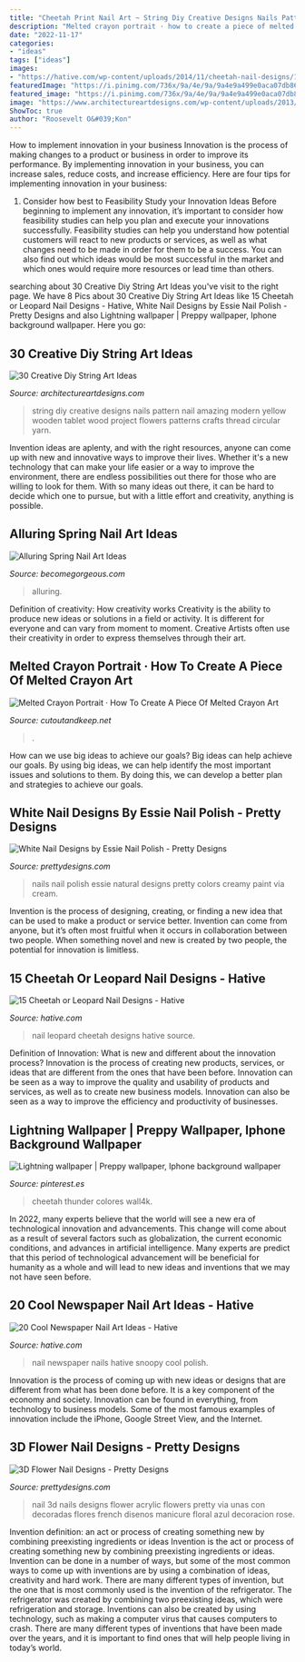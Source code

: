 ```yaml
---
title: "Cheetah Print Nail Art ~ String Diy Creative Designs Nails Pattern Nail Amazing Modern Yellow Wooden Tablet Wood Project Flowers Patterns Crafts Thread Circular Yarn"
description: "Melted crayon portrait · how to create a piece of melted crayon art"
date: "2022-11-17"
categories:
- "ideas"
tags: ["ideas"]
images:
- "https://hative.com/wp-content/uploads/2014/11/cheetah-nail-designs/1-cheetah-leopard-nail-designs.jpg"
featuredImage: "https://i.pinimg.com/736x/9a/4e/9a/9a4e9a499e0aca07db8615a65be091ca.jpg"
featured_image: "https://i.pinimg.com/736x/9a/4e/9a/9a4e9a499e0aca07db8615a65be091ca.jpg"
image: "https://www.architectureartdesigns.com/wp-content/uploads/2013/08/531.jpg"
ShowToc: true
author: "Roosevelt O&#039;Kon"
---
```



How to implement innovation in your business
Innovation is the process of making changes to a product or business in order to improve its performance. By implementing innovation in your business, you can increase sales, reduce costs, and increase efficiency. Here are four tips for implementing innovation in your business:
1. Consider how best to Feasibility Study your Innovation Ideas
Before beginning to implement any innovation, it’s important to consider how feasibility studies can help you plan and execute your innovations successfully. Feasibility studies can help you understand how potential customers will react to new products or services, as well as what changes need to be made in order for them to be a success. You can also find out which ideas would be most successful in the market and which ones would require more resources or lead time than others.


	

		
searching about 30 Creative Diy String Art Ideas you've visit to the right page. We have 8 Pics about 30 Creative Diy String Art Ideas like 15 Cheetah or Leopard Nail Designs - Hative, White Nail Designs by Essie Nail Polish - Pretty Designs and also Lightning wallpaper | Preppy wallpaper, Iphone background wallpaper. Here you go:
		
    
## 30 Creative Diy String Art Ideas

<img loading=lazy src="https://www.architectureartdesigns.com/wp-content/uploads/2013/08/531.jpg" onerror="this.onerror=null;this.src='https://tse2.mm.bing.net/th?id=OIP.J7VkLBoMuEn6p8mLLi1FygHaKQ&amp;pid=15.1';" alt="30 Creative Diy String Art Ideas">

_Source: architectureartdesigns.com_

>string diy creative designs nails pattern nail amazing modern yellow wooden tablet wood project flowers patterns crafts thread circular yarn. 

	

Invention ideas are aplenty, and with the right resources, anyone can come up with new and innovative ways to improve their lives. Whether it's a new technology that can make your life easier or a way to improve the environment, there are endless possibilities out there for those who are willing to look for them. With so many ideas out there, it can be hard to decide which one to pursue, but with a little effort and creativity, anything is possible.

    
## Alluring Spring Nail Art Ideas

<img loading=lazy src="https://static.becomegorgeous.com/img/arts/2012/Apr/25/7554/chic_nail_designs.jpg" onerror="this.onerror=null;this.src='https://tse3.mm.bing.net/th?id=OIP.t-QFntt8VODgwI-FZV8QJAHaJ4&amp;pid=15.1';" alt="Alluring Spring Nail Art Ideas">

_Source: becomegorgeous.com_

>alluring. 

	

Definition of creativity: How creativity works
Creativity is the ability to produce new ideas or solutions in a field or activity. It is different for everyone and can vary from moment to moment. Creative Artists often use their creativity in order to express themselves through their art.

    
## Melted Crayon Portrait · How To Create A Piece Of Melted Crayon Art

<img loading=lazy src="https://images.coplusk.net/project_images/113634/image/full_IMG_3703_1325822845.jpg" onerror="this.onerror=null;this.src='https://tse1.mm.bing.net/th?id=OIP.GutdLDikpHjwMp_K0hpMbwHaJ7&amp;pid=15.1';" alt="Melted Crayon Portrait · How To Create A Piece Of Melted Crayon Art">

_Source: cutoutandkeep.net_

>. 

	

How can we use big ideas to achieve our goals?
Big ideas can help achieve our goals. By using big ideas, we can help identify the most important issues and solutions to them. By doing this, we can develop a better plan and strategies to achieve our goals.

    
## White Nail Designs By Essie Nail Polish - Pretty Designs

<img loading=lazy src="http://www.prettydesigns.com/wp-content/uploads/2014/04/Natural-White-Nails.jpg" onerror="this.onerror=null;this.src='https://tse3.mm.bing.net/th?id=OIP.-cdH-ecu8L-Q5yqjbs1jvAHaJ3&amp;pid=15.1';" alt="White Nail Designs by Essie Nail Polish - Pretty Designs">

_Source: prettydesigns.com_

>nails nail polish essie natural designs pretty colors creamy paint via cream. 

	

Invention is the process of designing, creating, or finding a new idea that can be used to make a product or service better. Invention can come from anyone, but it’s often most fruitful when it occurs in collaboration between two people. When something novel and new is created by two people, the potential for innovation is limitless.

    
## 15 Cheetah Or Leopard Nail Designs - Hative

<img loading=lazy src="https://hative.com/wp-content/uploads/2014/11/cheetah-nail-designs/1-cheetah-leopard-nail-designs.jpg" onerror="this.onerror=null;this.src='https://tse2.mm.bing.net/th?id=OIP.asTtP_krBDEfvN2dqxJLGgHaKB&amp;pid=15.1';" alt="15 Cheetah or Leopard Nail Designs - Hative">

_Source: hative.com_

>nail leopard cheetah designs hative source. 

	

Definition of Innovation: What is new and different about the innovation process?
Innovation is the process of creating new products, services, or ideas that are different from the ones that have been before. Innovation can be seen as a way to improve the quality and usability of products and services, as well as to create new business models. Innovation can also be seen as a way to improve the efficiency and productivity of businesses.

    
## Lightning Wallpaper | Preppy Wallpaper, Iphone Background Wallpaper

<img loading=lazy src="https://i.pinimg.com/736x/9a/4e/9a/9a4e9a499e0aca07db8615a65be091ca.jpg" onerror="this.onerror=null;this.src='https://tse1.mm.bing.net/th?id=OIP.XkCfdmXaAZQJNeF0GDkysAHaNK&amp;pid=15.1';" alt="Lightning wallpaper | Preppy wallpaper, Iphone background wallpaper">

_Source: pinterest.es_

>cheetah thunder colores wall4k. 

	

In 2022, many experts believe that the world will see a new era of technological innovation and advancements. This change will come about as a result of several factors such as globalization, the current economic conditions, and advances in artificial intelligence. Many experts are predict that this period of technological advancement will be beneficial for humanity as a whole and will lead to new ideas and inventions that we may not have seen before.

    
## 20 Cool Newspaper Nail Art Ideas - Hative

<img loading=lazy src="https://hative.com/wp-content/uploads/2014/10/newspaper-nail-art-ideas/16-newspaper-nails.jpg" onerror="this.onerror=null;this.src='https://tse4.mm.bing.net/th?id=OIP.drVK52Dk1D_LStzVOp0fYwHaJ4&amp;pid=15.1';" alt="20 Cool Newspaper Nail Art Ideas - Hative">

_Source: hative.com_

>nail newspaper nails hative snoopy cool polish. 

	

Innovation is the process of coming up with new ideas or designs that are different from what has been done before. It is a key component of the economy and society. Innovation can be found in everything, from technology to business models. Some of the most famous examples of innovation include the iPhone, Google Street View, and the Internet.

    
## 3D Flower Nail Designs - Pretty Designs

<img loading=lazy src="http://www.prettydesigns.com/wp-content/uploads/2014/07/Blue-Nails1.jpg" onerror="this.onerror=null;this.src='https://tse1.mm.bing.net/th?id=OIP.eZvL7tmTXA7OdjUkIRRcqAHaJ4&amp;pid=15.1';" alt="3D Flower Nail Designs - Pretty Designs">

_Source: prettydesigns.com_

>nail 3d nails designs flower acrylic flowers pretty via unas con decoradas flores french disenos manicure floral azul decoracion rose. 

	

Invention definition: an act or process of creating something new by combining preexisting ingredients or ideas
Invention is the act or process of creating something new by combining preexisting ingredients or ideas. Invention can be done in a number of ways, but some of the most common ways to come up with inventions are by using a combination of ideas, creativity and hard work. There are many different types of invention, but the one that is most commonly used is the invention of the refrigerator. The refrigerator was created by combining two preexisting ideas, which were refrigeration and storage. Inventions can also be created by using technology, such as making a computer virus that causes computers to crash. There are many different types of inventions that have been made over the years, and it is important to find ones that will help people living in today’s world.

